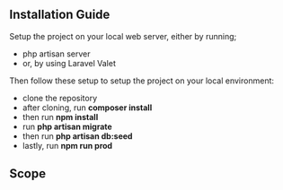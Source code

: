 ## Installation Guide

Setup the project on your local web server, either by running;

- php artisan server
- or, by using Laravel Valet

Then follow these setup to setup the project on your local environment:
  
- clone the repository
- after cloning, run **composer install**
- then run **npm install**
- run **php artisan migrate**
- then run **php artisan db:seed**
- lastly, run **npm run prod**

## Scope
